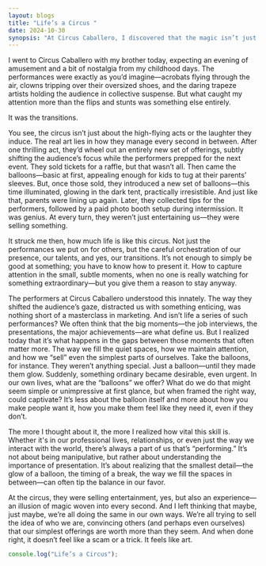 ```yaml
---
layout: blogs
title: "Life’s a Circus "
date: 2024-10-30
synopsis: "At Circus Caballero, I discovered that the magic isn’t just in the acts—it’s in the transitions, where ordinary moments become extraordinary through thoughtful presentation."
---
```


I went to Circus Caballero with my brother today, expecting an evening of amusement and a bit of nostalgia from my childhood days. The performances were exactly as you’d imagine—acrobats flying through the air, clowns tripping over their oversized shoes, and the daring trapeze artists holding the audience in collective suspense. But what caught my attention more than the flips and stunts was something else entirely.

It was the transitions.

You see, the circus isn’t just about the high-flying acts or the laughter they induce. The real art lies in how they manage every second in between. After one thrilling act, they’d wheel out an entirely new set of offerings, subtly shifting the audience’s focus while the performers prepped for the next event. They sold tickets for a raffle, but that wasn’t all. Then came the balloons—basic at first, appealing enough for kids to tug at their parents’ sleeves. But, once those sold, they introduced a new set of balloons—this time illuminated, glowing in the dark tent, practically irresistible. And just like that, parents were lining up again. Later, they collected tips for the performers, followed by a paid photo booth setup during intermission. It was genius. At every turn, they weren’t just entertaining us—they were selling something.

It struck me then, how much life is like this circus. Not just the performances we put on for others, but the careful orchestration of our presence, our talents, and yes, our transitions. It’s not enough to simply be good at something; you have to know how to present it. How to capture attention in the small, subtle moments, when no one is really watching for something extraordinary—but you give them a reason to stay anyway.

The performers at Circus Caballero understood this innately. The way they shifted the audience’s gaze, distracted us with something enticing, was nothing short of a masterclass in marketing. And isn’t life a series of such performances? We often think that the big moments—the job interviews, the presentations, the major achievements—are what define us. But I realized today that it’s what happens in the gaps between those moments that often matter more. The way we fill the quiet spaces, how we maintain attention, and how we “sell” even the simplest parts of ourselves.
Take the balloons, for instance. They weren’t anything special. Just a balloon—until they made them glow. Suddenly, something ordinary became desirable, even urgent. In our own lives, what are the “balloons” we offer? What do we do that might seem simple or unimpressive at first glance, but when framed the right way, could captivate? It’s less about the balloon itself and more about how you make people want it, how you make them feel like they need it, even if they don’t.

The more I thought about it, the more I realized how vital this skill is. Whether it's in our professional lives, relationships, or even just the way we interact with the world, there’s always a part of us that’s “performing.” It’s not about being manipulative, but rather about understanding the importance of presentation. It’s about realizing that the smallest detail—the glow of a balloon, the timing of a break, the way we fill the spaces in between—can often tip the balance in our favor.

At the circus, they were selling entertainment, yes, but also an experience—an illusion of magic woven into every second. And I left thinking that maybe, just maybe, we’re all doing the same in our own ways. We’re all trying to sell the idea of who we are, convincing others (and perhaps even ourselves) that our simplest offerings are worth more than they seem. And when done right, it doesn’t feel like a scam or a trick. It feels like art.


```javascript
console.log("Life’s a Circus");
